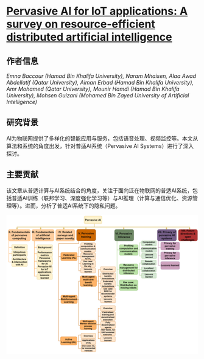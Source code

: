 # [Pervasive AI for IoT applications: A survey on resource-efficient distributed artificial intelligence](https://doi.org/10.1109/COMST.2022.3200740)

## 作者信息
*Emna Baccour (Hamad Bin Khalifa University), Naram Mhaisen, Alaa Awad Abdellatif (Qatar University), Aiman Erbad (Hamad Bin Khalifa University), Amr Mohamed (Qatar University), Mounir Hamdi (Hamad Bin Khalifa University), Mohsen Guizani (Mohamed Bin Zayed University of Artificial Intelligence)*

## 研究背景
AI为物联网提供了多样化的智能应用与服务，包括语音处理、视频监控等。本文从算法和系统的角度出发，针对普适AI系统（Pervasive AI Systems）进行了深入探讨。

## 主要贡献
该文章从普适计算与AI系统结合的角度，关注于面向泛在物联网的普适AI系统，包括普适AI训练（联邦学习、深度强化学习等）与AI推理（计算与通信优化、资源管理等）。进而，分析了普适AI系统下的隐私问题。

![](../../figs/comst22-pervasive-ai.png)